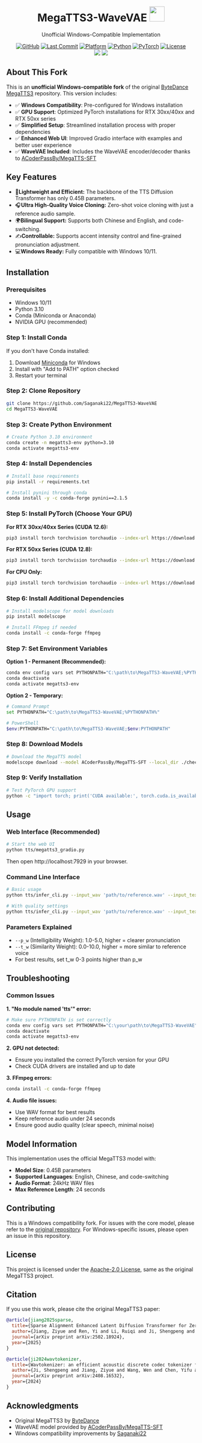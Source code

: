 <div align="center">
    <h1>
    MegaTTS3-WaveVAE <img src="./assets/fig/Hi.gif" width="40px">
    </h1>
    <p>
    Unofficial Windows-Compatible Implementation<br>
    </p>
</div>
<div align="center">
    <a href="https://github.com/Saganaki22/MegaTTS3-WaveVAE"><img src="https://img.shields.io/badge/GitHub-Repository-black?logo=github" alt="GitHub"></a>
    <a href="https://github.com/Saganaki22/MegaTTS3-WaveVAE/commits/main"><img src="https://img.shields.io/github/last-commit/Saganaki22/MegaTTS3-WaveVAE" alt="Last Commit"></a>
    <a href="#"><img src="https://img.shields.io/badge/Platform-Windows-blue?logo=windows" alt="Platform"></a>
    <a href="#"><img src="https://img.shields.io/badge/Python-3.10-brightgreen?logo=python" alt="Python"></a>
    <a href="#"><img src="https://img.shields.io/badge/PyTorch-2.3.0+-orange?logo=pytorch" alt="PyTorch"></a>
    <a href="https://github.com/Saganaki22/MegaTTS3-WaveVAE/blob/main/LICENSE"><img src="https://img.shields.io/badge/License-Apache%202.0-blue.svg" alt="License"></a>
</div>
<div align="center">
    <img src="https://img.shields.io/badge/Original%20by-Bytedance-%230077B5.svg?&style=flat-square&logo=bytedance&logoColor=white" />
    <img src="https://img.shields.io/badge/Windows%20Fork-Saganaki22-%230077B5.svg?&style=flat-square&logo=github&logoColor=white" />
</div>

## About This Fork

This is an **unofficial Windows-compatible fork** of the original [ByteDance MegaTTS3](https://github.com/bytedance/MegaTTS3) repository. This version includes:

- ✅ **Windows Compatibility**: Pre-configured for Windows installation
- ✅ **GPU Support**: Optimized PyTorch installations for RTX 30xx/40xx and RTX 50xx series
- ✅ **Simplified Setup**: Streamlined installation process with proper dependencies
- ✅ **Enhanced Web UI**: Improved Gradio interface with examples and better user experience
- ✅ **WaveVAE Included**: Includes the WaveVAE encoder/decoder thanks to [ACoderPassBy/MegaTTS-SFT](https://modelscope.cn/models/ACoderPassBy/MegaTTS-SFT)

## Key Features
- 🚀**Lightweight and Efficient:** The backbone of the TTS Diffusion Transformer has only 0.45B parameters.
- 🎧**Ultra High-Quality Voice Cloning:** Zero-shot voice cloning with just a reference audio sample.
- 🌍**Bilingual Support:** Supports both Chinese and English, and code-switching.
- ✍️**Controllable:** Supports accent intensity control and fine-grained pronunciation adjustment.
- 💻**Windows Ready:** Fully compatible with Windows 10/11.

## Installation

### Prerequisites
- Windows 10/11
- Python 3.10
- Conda (Miniconda or Anaconda)
- NVIDIA GPU (recommended)

### Step 1: Install Conda
If you don't have Conda installed:
1. Download [Miniconda](https://docs.conda.io/en/latest/miniconda.html) for Windows
2. Install with "Add to PATH" option checked
3. Restart your terminal

### Step 2: Clone Repository
```bash
git clone https://github.com/Saganaki22/MegaTTS3-WaveVAE
cd MegaTTS3-WaveVAE
```

### Step 3: Create Python Environment
```bash
# Create Python 3.10 environment
conda create -n megatts3-env python=3.10
conda activate megatts3-env
```

### Step 4: Install Dependencies
```bash
# Install base requirements
pip install -r requirements.txt

# Install pynini through conda
conda install -y -c conda-forge pynini==2.1.5
```

### Step 5: Install PyTorch (Choose Your GPU)

**For RTX 30xx/40xx Series (CUDA 12.6):**
```bash
pip3 install torch torchvision torchaudio --index-url https://download.pytorch.org/whl/cu126
```

**For RTX 50xx Series (CUDA 12.8):**
```bash
pip3 install torch torchvision torchaudio --index-url https://download.pytorch.org/whl/cu128
```

**For CPU Only:**
```bash
pip3 install torch torchvision torchaudio --index-url https://download.pytorch.org/whl/cpu
```

### Step 6: Install Additional Dependencies
```bash
# Install modelscope for model downloads
pip install modelscope

# Install FFmpeg if needed
conda install -c conda-forge ffmpeg
```

### Step 7: Set Environment Variables
**Option 1 - Permanent (Recommended):**
```bash
conda env config vars set PYTHONPATH="C:\path\to\MegaTTS3-WaveVAE;%PYTHONPATH%"
conda deactivate
conda activate megatts3-env
```

**Option 2 - Temporary:**
```bash
# Command Prompt
set PYTHONPATH="C:\path\to\MegaTTS3-WaveVAE;%PYTHONPATH%"

# PowerShell
$env:PYTHONPATH="C:\path\to\MegaTTS3-WaveVAE;$env:PYTHONPATH"
```

### Step 8: Download Models
```bash
# Download the MegaTTS model
modelscope download --model ACoderPassBy/MegaTTS-SFT --local_dir ./checkpoints
```

### Step 9: Verify Installation
```bash
# Test PyTorch GPU support
python -c "import torch; print('CUDA available:', torch.cuda.is_available()); print('GPU:', torch.cuda.get_device_name(0) if torch.cuda.is_available() else 'CPU only')"
```

## Usage

### Web Interface (Recommended)
```bash
# Start the web UI
python tts/megatts3_gradio.py
```
Then open http://localhost:7929 in your browser.

### Command Line Interface
```bash
# Basic usage
python tts/infer_cli.py --input_wav 'path/to/reference.wav' --input_text "Your text here" --output_dir ./output

# With quality settings
python tts/infer_cli.py --input_wav 'path/to/reference.wav' --input_text "Your text here" --output_dir ./output --p_w 2.0 --t_w 3.0
```

### Parameters Explained
- `--p_w` (Intelligibility Weight): 1.0-5.0, higher = clearer pronunciation
- `--t_w` (Similarity Weight): 0.0-10.0, higher = more similar to reference voice
- For best results, set t_w 0-3 points higher than p_w

## Troubleshooting

### Common Issues

**1. "No module named 'tts'" error:**
```bash
# Make sure PYTHONPATH is set correctly
conda env config vars set PYTHONPATH="C:\your\path\to\MegaTTS3-WaveVAE"
conda deactivate
conda activate megatts3-env
```

**2. GPU not detected:**
- Ensure you installed the correct PyTorch version for your GPU
- Check CUDA drivers are installed and up to date

**3. FFmpeg errors:**
```bash
conda install -c conda-forge ffmpeg
```

**4. Audio file issues:**
- Use WAV format for best results
- Keep reference audio under 24 seconds
- Ensure good audio quality (clear speech, minimal noise)

## Model Information

This implementation uses the official MegaTTS3 model with:
- **Model Size**: 0.45B parameters
- **Supported Languages**: English, Chinese, and code-switching
- **Audio Format**: 24kHz WAV files
- **Max Reference Length**: 24 seconds

## Contributing

This is a Windows compatibility fork. For issues with the core model, please refer to the [original repository](https://github.com/bytedance/MegaTTS3). For Windows-specific issues, please open an issue in this repository.

## License

This project is licensed under the [Apache-2.0 License](LICENSE), same as the original MegaTTS3 project.

## Citation

If you use this work, please cite the original MegaTTS3 paper:

```bibtex
@article{jiang2025sparse,
  title={Sparse Alignment Enhanced Latent Diffusion Transformer for Zero-Shot Speech Synthesis},
  author={Jiang, Ziyue and Ren, Yi and Li, Ruiqi and Ji, Shengpeng and Ye, Zhenhui and Zhang, Chen and Jionghao, Bai and Yang, Xiaoda and Zuo, Jialong and Zhang, Yu and others},
  journal={arXiv preprint arXiv:2502.18924},
  year={2025}
}

@article{ji2024wavtokenizer,
  title={Wavtokenizer: an efficient acoustic discrete codec tokenizer for audio language modeling},
  author={Ji, Shengpeng and Jiang, Ziyue and Wang, Wen and Chen, Yifu and Fang, Minghui and Zuo, Jialong and Yang, Qian and Cheng, Xize and Wang, Zehan and Li, Ruiqi and others},
  journal={arXiv preprint arXiv:2408.16532},
  year={2024}
}
```

## Acknowledgments

- Original MegaTTS3 by [ByteDance](https://github.com/bytedance/MegaTTS3)
- WaveVAE model provided by [ACoderPassBy/MegaTTS-SFT](https://modelscope.cn/models/ACoderPassBy/MegaTTS-SFT/summary)
- Windows compatibility improvements by [Saganaki22](https://github.com/Saganaki22)
